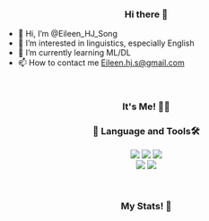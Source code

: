 

<h3 align="center"> Hi there 👋</h3>


- 👋 Hi, I’m @Eileen_HJ_Song
- 👀 I’m interested in linguistics, especially English
- 🌱 I’m currently learning ML/DL
- 📫 How to contact me Eileen.hj.s@gmail.com


</br>
  <h3 align="center">It's Me! 🙋‍♂️</h3>
  <p align="center">
 


  <h3 align="center">🧰 Language and Tools🛠</h3>
<p align="center">
  <img src="https://img.shields.io/badge/JavaScript-F7DF1E?style=flat-square&logo=JavaScript&logoColor=black"/>
  <img src="https://img.shields.io/badge/TypeScript-007ACC?style=flat-square&logo=TypeScript&logoColor=white"/>
  <img src="https://img.shields.io/badge/Java-007396?style=flat-square&logo=Java&logoColor=white"/>
  </br>
  <img src="https://img.shields.io/badge/Git-F05032?style=flat-square&logo=Git&logoColor=white"/>
  <img src="https://img.shields.io/badge/GitHub-181717?style=flat-square&logo=GitHub&logoColor=white"/>

  </br>

</p>

</br>

  <h3 align="center">My Stats! 🍭</h3>




</br>
<!---
EileenSong/EileenSong is a ✨ special ✨ repository because its `README.md` (this file) appears on your GitHub profile.
You can click the Preview link to take a look at your changes.
--->

